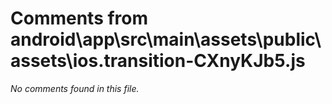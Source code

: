 # Comments from android\app\src\main\assets\public\assets\ios.transition-CXnyKJb5.js

*No comments found in this file.*
